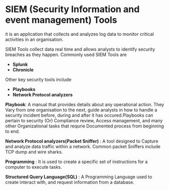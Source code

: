 # SIEM (Security Information and event management) Tools
it is an application that collects and analyzes log data to monitor critical activities in an organisation.

SIEM Tools collect data real time and allows analysts to identify security breaches as they happen.
Commonly used SIEM Tools are
   
  - **Splunk**
  - **Chronicle**

Other key security tools include
   
  - **Playbooks**
  - **Network Protocol analyzers**

**Playbook**: A manual that provides details about any operational action. They Vary from one organisation to the next, guide analysts in how to handle a security incident before, during and after it has occured.Playbooks can pertain to security (Or) Compliance review, Access management, and many other Organizational tasks that requrie Documented process from beginning to end.

**Network Protocol analyzers(Packet Sniffer)** : A tool designed to Capture and analyze data traffic within a network. Common packet Sniffers include TCP dump and wire sharks.

**Programming** : It is used to create a specific set of instructions for a computer to execute tasks.

**Structured Query Language(SQL)** : A Programming Language used to create interact with, and request information from a database.
